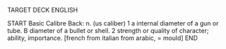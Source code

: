 TARGET DECK
ENGLISH

START
Basic
Calibre
Back: n. (us caliber) 1 a internal diameter of a gun or tube. B diameter of a bullet or shell. 2 strength or quality of character; ability, importance. [french from italian from arabic, = mould]
END
